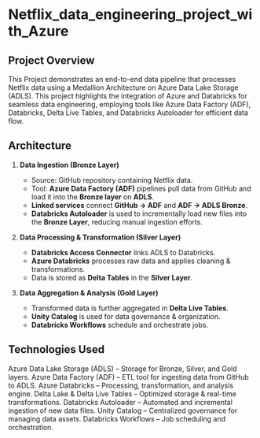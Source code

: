 # Netflix_data_engineering_project_with_Azure

## Project Overview
This Project demonstrates an end-to-end data pipeline that processes Netflix data using a Medallion Architecture on Azure Data Lake Storage (ADLS). This project highlights the integration of Azure and Databricks for seamless data engineering, employing tools like Azure Data Factory (ADF), Databricks, Delta Live Tables, and Databricks Autoloader for efficient data flow.

## Architecture




1. **Data Ingestion (Bronze Layer)**
   - Source: GitHub repository containing Netflix data.  
   - Tool: **Azure Data Factory (ADF)** pipelines pull data from GitHub and load it into the **Bronze layer** on **ADLS**.
   - **Linked services** connect **GitHub → ADF** and **ADF → ADLS Bronze**.  
   - **Databricks Autoloader** is used to incrementally load new files into the **Bronze Layer**, reducing manual ingestion efforts.

2. **Data Processing & Transformation (Silver Layer)**
   - **Databricks Access Connector** links ADLS to Databricks.  
   - **Azure Databricks** processes raw data and applies cleaning & transformations.  
   - Data is stored as **Delta Tables** in the **Silver Layer**.  

3. **Data Aggregation & Analysis (Gold Layer)**
   - Transformed data is further aggregated in **Delta Live Tables**.  
   - **Unity Catalog** is used for data governance & organization.  
   - **Databricks Workflows** schedule and orchestrate jobs.  


## Technologies Used
Azure Data Lake Storage (ADLS) – Storage for Bronze, Silver, and Gold layers.
Azure Data Factory (ADF) – ETL tool for ingesting data from GitHub to ADLS.
Azure Databricks – Processing, transformation, and analysis engine.
Delta Lake & Delta Live Tables – Optimized storage & real-time transformations.
Databricks Autoloader – Automated and incremental ingestion of new data files.
Unity Catalog – Centralized governance for managing data assets.
Databricks Workflows – Job scheduling and orchestration.
